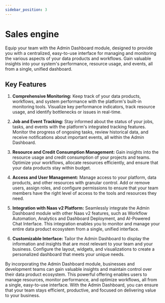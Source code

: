 ```yaml
---
sidebar_position: 3
---
```


# Sales engine

Equip your team with the Admin Dashboard module, designed to provide you with a centralized, easy-to-use interface for managing and monitoring the various aspects of your data products and workflows. Gain valuable insights into your system's performance, resource usage, and events, all from a single, unified dashboard.

## Key Features

1.  **Comprehensive Monitoring:** Keep track of your data products, workflows, and system performance with the platform's built-in monitoring tools. Visualize key performance indicators, track resource usage, and identify bottlenecks or issues in real-time.
    
2.  **Job and Event Tracking:** Stay informed about the status of your jobs, tasks, and events with the platform's integrated tracking features. Monitor the progress of ongosing tasks, review historical data, and receive notifications about important events, all within the Admin Dashboard.
    
3.  **Resource and Credit Consumption Management:** Gain insights into the resource usage and credit consumption of your projects and teams. Optimize your workflows, allocate resources efficiently, and ensure that your data products stay within budget.
    
4.  **Access and User Management:** Manage access to your platform, data products, and other resources with granular control. Add or remove users, assign roles, and configure permissions to ensure that your team members have the right level of access to the tools and resources they need.
    
5.  **Integration with Naas v2 Platform:** Seamlessly integrate the Admin Dashboard module with other Naas v2 features, such as Workflow Automation, Analytics and Dashboard Deployment, and AI-Powered Chat Interface. This integration enables you to monitor and manage your entire data product ecosystem from a single, unified interface.
    
6.  **Customizable Interface:** Tailor the Admin Dashboard to display the information and insights that are most relevant to your team and your business. Configure the layout, widgets, and visualizations to create a personalized dashboard that meets your unique needs.
    

By incorporating the Admin Dashboard module, businesses and development teams can gain valuable insights and maintain control over their data product ecosystem. This powerful offering enables users to manage resources, monitor performance, and optimize workflows, all from a single, easy-to-use interface. With the Admin Dashboard, you can ensure that your team stays efficient, productive, and focused on delivering value to your business.